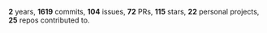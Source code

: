 **2** years, **1619** commits, **104** issues, **72** PRs, **115** stars, **22** personal projects, **25** repos contributed to.
